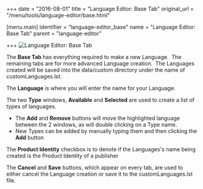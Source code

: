 +++
date = "2016-08-01"
title = "Language Editor: Base Tab"
original_url = "/menu/tools/language-editor/base.html"

[menu.main]
    identifier = "language-editor_base"
    name = "Language Editor: Base Tab"
    parent = "language-editor"
    
+++
![Language Editor: Base
Tab](../../../images/editors/language/basetab.png)

The **Base Tab** has everything required to make a new Language.  The
remaining tabs are for more advanced Language creation.  The Languages
created will be saved into the data/custom directory under the name of
customLanguages.lst.

The **Language** is where you will enter the name for your Language.

The two **Type** windows, **Available** and **Selected** are used to
create a list of types of languages.

-   The **Add** and **Remove** buttons will move the highlighted
    language between the 2 windows, as will double clicking on a
    Type name.
-   New Types can be added by manually typing them and then clicking the
    **Add** button

The **Product Identity** checkbox is to denote if the Languages's name
being created is the Product Identity of a publisher

The **Cancel** and **Save** buttons, which appear on every tab, are used
to either cancel the Language creation or save it to the
customLanguages.lst file.



